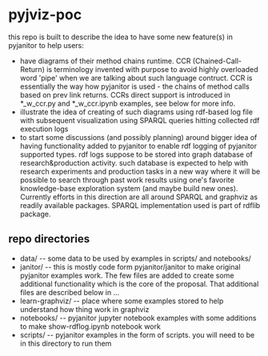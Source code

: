 # pyjviz-poc

this repo is built to describe the idea to have some new feature(s) in pyjanitor to help users:
- have diagrams of their method chains runtime. CCR (Chained-Call-Return) is terminology invented with purpose to avoid highly overloaded word 'pipe' when we are talking about such language contruct.
CCR is essentially the way how pyjanitor is used - the chains of method calls based on prev link returns. CCRs direct support is introduced in *_w_ccr.py
and *_w_ccr.ipynb examples, see below for more info.
- illustrate the idea of creating of such diagrams using rdf-based log file with subsequent visualization using SPARQL queries hitting collected rdf execution logs
- to start some discussions (and possibly planning) around bigger idea of having functionality added to pyjanitor to enable rdf logging of pyjanitor supported
  types. rdf logs suppose to be stored into graph database of research&production activity. such database is expected to help with research experiments
  and production tasks in a new way where it will be possible to search through past work results using one's favorite knowledge-base exploration system
  (and maybe build new ones). Currently efforts in this direction are all around SPARQL and graphviz as readily available packages. SPARQL implementation
  used is part of rdflib package.

## repo directories

- data/ -- some data to be used by examples in scripts/ and notebooks/
- janitor/ -- this is mostly code form pyjanitor/janitor to make original pyjanitor examples work. The few files are added to create some additional functionality which is the core of the proposal. That additional files are described below in ...
- learn-graphviz/ -- place where some examples stored to help understand how thing work in graphviz
- notebooks/ -- pyjanitor jupyter notebook examples with some additions to make show-rdflog.ipynb notebook work
- scripts/ -- pyjanitor examples in the form of scripts. you will need to be in this directory to run them

